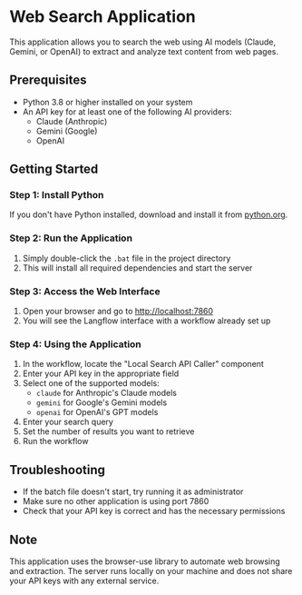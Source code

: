 # Web Search Application

This application allows you to search the web using AI models (Claude, Gemini, or OpenAI) to extract and analyze text content from web pages.

## Prerequisites

- Python 3.8 or higher installed on your system
- An API key for at least one of the following AI providers:
  - Claude (Anthropic)
  - Gemini (Google)
  - OpenAI

## Getting Started

### Step 1: Install Python

If you don't have Python installed, download and install it from [python.org](https://www.python.org/downloads/).

### Step 2: Run the Application

1. Simply double-click the `.bat` file in the project directory
2. This will install all required dependencies and start the server

### Step 3: Access the Web Interface

1. Open your browser and go to [http://localhost:7860](http://localhost:7860)
2. You will see the Langflow interface with a workflow already set up

### Step 4: Using the Application

1. In the workflow, locate the "Local Search API Caller" component
2. Enter your API key in the appropriate field
3. Select one of the supported models:
   - `claude` for Anthropic's Claude models
   - `gemini` for Google's Gemini models
   - `openai` for OpenAI's GPT models
4. Enter your search query
5. Set the number of results you want to retrieve
6. Run the workflow

## Troubleshooting

- If the batch file doesn't start, try running it as administrator
- Make sure no other application is using port 7860
- Check that your API key is correct and has the necessary permissions

## Note

This application uses the browser-use library to automate web browsing and extraction. The server runs locally on your machine and does not share your API keys with any external service.
